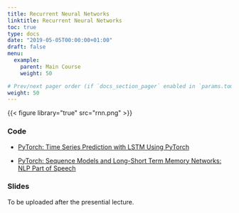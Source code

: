 ```yaml
---
title: Recurrent Neural Networks
linktitle: Recurrent Neural Networks
toc: true
type: docs
date: "2019-05-05T00:00:00+01:00"
draft: false
menu:
  example:
    parent: Main Course
    weight: 50

# Prev/next pager order (if `docs_section_pager` enabled in `params.toml`)
weight: 50
---
```


{{< figure library="true" src="rnn.png" >}}

### Code

* [PyTorch: Time Series Prediction with LSTM Using PyTorch](https://githubtocolab.com/dlmacedo/starter-academic/blob/master/content/courses/deeplearning/notebooks/pytorch/Time_Series_Prediction_with_LSTM_Using_PyTorch.ipynb)

* [PyTorch: Sequence Models and Long-Short Term Memory Networks: NLP Part of Speech](https://githubtocolab.com/dlmacedo/starter-academic/blob/master/content/courses/deeplearning/notebooks/pytorch/sequence_models_tutorial.ipynb)

### Slides

To be uploaded after the presential lecture.
